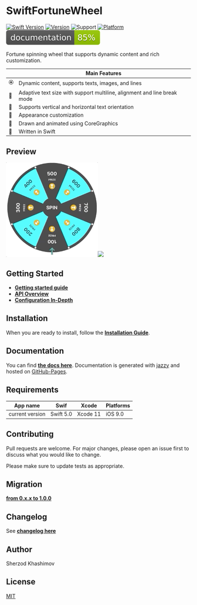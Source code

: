 # SwiftFortuneWheel

[![Swift Version](https://img.shields.io/badge/Swift-5-orange.svg)]()
[![Version](https://img.shields.io/cocoapods/v/SwiftFortuneWheel.svg?label=version)](https://cocoapods.org/pods/SwiftFortuneWheel)
![Support](https://img.shields.io/badge/supports-SPM%2C%20CocoaPods-green.svg)
[![Platform](https://img.shields.io/cocoapods/p/SwiftFortuneWheel.svg?style=flat)](https://cocoapods.org/pods/SwiftFortuneWheel)
![Documentation](./docs/badge.svg?style=flat&sanitize=true)

Fortune spinning wheel that supports dynamic content and rich customization.

| | Main Features |
|---|---|
| 🏵 | Dynamic content, supports texts, images, and lines |
| 🎯 | Adaptive text size with support multiline, alignment and line break mode |
| 🧮 | Supports vertical and horizontal text orientation |
| 🌈 | Appearance customization |
| 🎨 | Drawn and animated using CoreGraphics 
| 🚀 | Written in Swift |

## Preview

<img src="./Images/layout.gif" width="250"/><img src="./Images/rotation.gif" width="250"/>

## Getting Started

- [**Getting started guide**](/Documentation/GettingStarted.md)
- [**API Overview**](/Documentation/API_Overview.md)
- [**Configuration In-Depth**](/Documentation/Configuration_indepth.md)

## Installation

When you are ready to install, follow the [**Installation Guide**](/Documentation/Installation.md).

## Documentation

You can find <a href="https://sh-khashimov.github.io/SwiftFortuneWheel/" target="_blank">**the docs here**</a>. Documentation is generated with [jazzy](https://github.com/realm/jazzy) and hosted on [GitHub-Pages](https://pages.github.com/).

<a name="h_requirements"></a>
## Requirements


| App name | Swif | Xcode | Platforms |
|---|---|---|---|
| current version | Swift 5.0 | Xcode 11 | iOS 9.0 |

## Contributing
Pull requests are welcome. For major changes, please open an issue first to discuss what you would like to change.

Please make sure to update tests as appropriate.

## Migration

[**from 0.x.x to 1.0.0**](/Documentation/Migrations/Migration_0_to_1.md)

## Changelog

See [**changelog here**](/Documentation/Changelog.md)

## Author

Sherzod Khashimov

## License
[MIT](https://choosealicense.com/licenses/mit/)